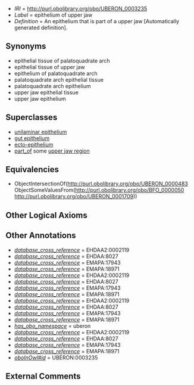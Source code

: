  * *IRI* = http://purl.obolibrary.org/obo/UBERON_0003235
 * *Label* = epithelium of upper jaw
 * *Definition* = An epithelium that is part of a upper jaw [Automatically generated definition].

## Synonyms

 * epithelial tissue of palatoquadrate arch
 * epithelial tissue of upper jaw
 * epithelium of palatoquadrate arch
 * palatoquadrate arch epithelial tissue
 * palatoquadrate arch epithelium
 * upper jaw epithelial tissue
 * upper jaw epithelium

## Superclasses

 * [unilaminar epithelium](../../UBERON/90/UBERON_0000490.md)
 * [gut epithelium](../../UBERON/29/UBERON_0003929.md)
 * [ecto-epithelium](../../UBERON/71/UBERON_0010371.md)
 * [part_of](../../BFO/50/BFO_0000050.md) some [upper jaw region](../../UBERON/09/UBERON_0001709.md)

## Equivalencies

 * ObjectIntersectionOf(<http://purl.obolibrary.org/obo/UBERON_0000483> ObjectSomeValuesFrom(<http://purl.obolibrary.org/obo/BFO_0000050> <http://purl.obolibrary.org/obo/UBERON_0001709>))

## Other Logical Axioms


## Other Annotations

 * *[database_cross_reference](../../ef/oboInOwl#hasDbXref.md)* = EHDAA2:0002119
 * *[database_cross_reference](../../ef/oboInOwl#hasDbXref.md)* = EHDAA:8027
 * *[database_cross_reference](../../ef/oboInOwl#hasDbXref.md)* = EMAPA:17943
 * *[database_cross_reference](../../ef/oboInOwl#hasDbXref.md)* = EMAPA:18971
 * *[database_cross_reference](../../ef/oboInOwl#hasDbXref.md)* = EHDAA2:0002119
 * *[database_cross_reference](../../ef/oboInOwl#hasDbXref.md)* = EHDAA:8027
 * *[database_cross_reference](../../ef/oboInOwl#hasDbXref.md)* = EMAPA:17943
 * *[database_cross_reference](../../ef/oboInOwl#hasDbXref.md)* = EMAPA:18971
 * *[database_cross_reference](../../ef/oboInOwl#hasDbXref.md)* = EHDAA2:0002119
 * *[database_cross_reference](../../ef/oboInOwl#hasDbXref.md)* = EHDAA:8027
 * *[database_cross_reference](../../ef/oboInOwl#hasDbXref.md)* = EMAPA:17943
 * *[database_cross_reference](../../ef/oboInOwl#hasDbXref.md)* = EMAPA:18971
 * *[has_obo_namespace](../../ce/oboInOwl#hasOBONamespace.md)* = uberon
 * *[database_cross_reference](../../ef/oboInOwl#hasDbXref.md)* = EHDAA2:0002119
 * *[database_cross_reference](../../ef/oboInOwl#hasDbXref.md)* = EHDAA:8027
 * *[database_cross_reference](../../ef/oboInOwl#hasDbXref.md)* = EMAPA:17943
 * *[database_cross_reference](../../ef/oboInOwl#hasDbXref.md)* = EMAPA:18971
 * *[oboInOwl#id](../../id/oboInOwl#id.md)* = UBERON:0003235

## External Comments

